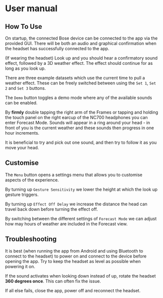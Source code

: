 # User manual 

## How To Use
On startup, the connected Bose device can be connected to the app via the provided GUI. There will be both an audio and graphical confirmation when the headset has successfully connected to the app.

(If wearing the headset) Look up and you should hear a confirmatory sound effect, followed by a 3D weather effect. The effect should continue for as long as you look up.

There are three example datasets which use the current time to pull a weather effect. These can be freely switched between using the `Set 1`, `Set 2` and `Set 3` buttons.

The `Demo` button toggles a demo mode where any of the available sounds can be enabled.

By **firmly** double tapping the right arm of the Frames or tapping and holding the touch panel on the right earcup of the NC700 headphones you can enter Forecast Mode. Sounds will appear in a ring around your head - in front of you is the current weather and these sounds then progress in one hour increments.

It is beneficial to try and pick out one sound, and then try to follow it as you move your head.

## Customise
The `Menu` button opens a settings menu that allows you to customise aspects of the experience.

By turning up `Gesture Sensitivity` we lower the height at which the look up gesture triggers.

By turning up `Effect Off Delay` we increase the distance the head can travel back down before turning the effect off.

By switching between the different settings of `Forecast Mode` we can adjust how may hours of weather are included in the Forecast view.

## Troubleshooting

It is best (when running the app from Android and using Bluetooth to connect to the headset) to power on and connect to the device before opening the app. Try to keep the headset as level as possible when powering it on.

If the sound activates when looking down instead of up, rotate the headset **360 degrees once**. This can often fix the issue.

If all else fails, close the app, power off and reconnect the headset.
